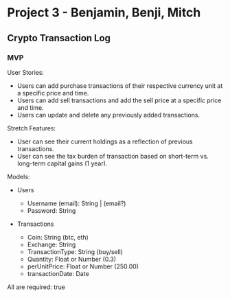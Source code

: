 # Project 3 - Benjamin, Benji, Mitch

## Crypto Transaction Log

### MVP
User Stories:
- Users can add purchase transactions of their respective currency unit at a specific price and time.
- Users can add sell transactions and add the sell price at a specific price and time.
- Users can update and delete any previously added transactions.

Stretch Features:
- User can see their current holdings as a reflection of previous transactions.
- User can see the tax burden of transaction based on short-term vs. long-term capital gains (1 year).

Models:
- Users
    - Username (email): String | (email?)
    - Password: String

- Transactions
    - Coin: String (btc, eth)
    - Exchange: String
    - TransactionType: String (buy/sell)
    - Quantity: Float or Number (0.3)
    - perUnitPrice: Float or Number (250.00)
    - transactionDate: Date

All are required: true